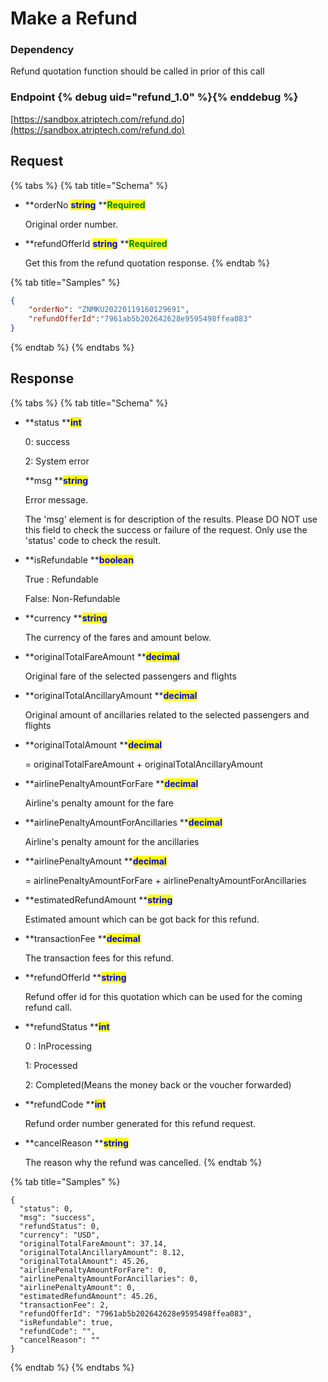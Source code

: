 # Make a Refund

### Dependency

Refund quotation function should be called in prior of this call

### Endpoint {% debug uid="refund_1.0" %}{% enddebug %}

[https://sandbox.atriptech.com/refund.do](https://sandbox.atriptech.com/refund.do)

## Request

{% tabs %}
{% tab title="Schema" %}
*   **orderNo **<mark style="color:blue;">**string**</mark>**  **<mark style="color:green;">**Required**</mark>

    Original order number.
*   **refundOfferId **<mark style="color:blue;">**string**</mark>**  **<mark style="color:green;">**Required**</mark>

    Get this from the refund quotation response.
{% endtab %}

{% tab title="Samples" %}
```json
{
    "orderNo": "ZNMKU20220119160129691",
    "refundOfferId":"7961ab5b202642628e9595498ffea083"
}
```
{% endtab %}
{% endtabs %}

## Response

{% tabs %}
{% tab title="Schema" %}
*   **status **<mark style="color:blue;">**int**</mark>

    0: success

    2: System error
    
    **msg **<mark style="color:blue;">**string**</mark>

    Error message.
    
    The 'msg' element is for description of the results. Please DO NOT use this field to check the success or failure of the request. Only use the 'status' code to         check the result.
*   **isRefundable **<mark style="color:blue;">**boolean**</mark>

    True : Refundable

    False: Non-Refundable
*   **currency **<mark style="color:blue;">**string**</mark>

    The currency of the fares and amount below.
*   **originalTotalFareAmount **<mark style="color:blue;">**decimal**</mark>

    Original fare of the selected passengers and flights
*   **originalTotalAncillaryAmount **<mark style="color:blue;">**decimal**</mark>

    Original amount of ancillaries related to the selected passengers and flights
*   **originalTotalAmount **<mark style="color:blue;">**decimal**</mark>

    \= originalTotalFareAmount + originalTotalAncillaryAmount
*   **airlinePenaltyAmountForFare **<mark style="color:blue;">**decimal**</mark>

    Airline's penalty amount for the fare
*   **airlinePenaltyAmountForAncillaries **<mark style="color:blue;">**decimal**</mark>

    Airline's penalty amount for the ancillaries
*   **airlinePenaltyAmount **<mark style="color:blue;">**decimal**</mark>

    \= airlinePenaltyAmountForFare + airlinePenaltyAmountForAncillaries
*   **estimatedRefundAmount **<mark style="color:blue;">**string**</mark>

    Estimated amount which can be got back for this refund.
*   **transactionFee **<mark style="color:blue;">**decimal**</mark>

    The transaction fees for this refund.
*   **refundOfferId **<mark style="color:blue;">**string**</mark>

    Refund offer id for this quotation which can be used for the coming refund call.
*   **refundStatus **<mark style="color:blue;">**int**</mark>

    0 : InProcessing

    1: Processed

    2: Completed(Means the money back or the voucher forwarded)
*   **refundCode **<mark style="color:blue;">**int**</mark>

    Refund order number generated for this refund request.
*   **cancelReason **<mark style="color:blue;">**string**</mark>

    The reason why the refund was cancelled.
{% endtab %}

{% tab title="Samples" %}
```
{
  "status": 0,
  "msg": "success",
  "refundStatus": 0,
  "currency": "USD",
  "originalTotalFareAmount": 37.14,
  "originalTotalAncillaryAmount": 8.12,
  "originalTotalAmount": 45.26,
  "airlinePenaltyAmountForFare": 0,
  "airlinePenaltyAmountForAncillaries": 0,
  "airlinePenaltyAmount": 0,
  "estimatedRefundAmount": 45.26,
  "transactionFee": 2,
  "refundOfferId": "7961ab5b202642628e9595498ffea083",
  "isRefundable": true,
  "refundCode": "",
  "cancelReason": ""
}
```
{% endtab %}
{% endtabs %}
